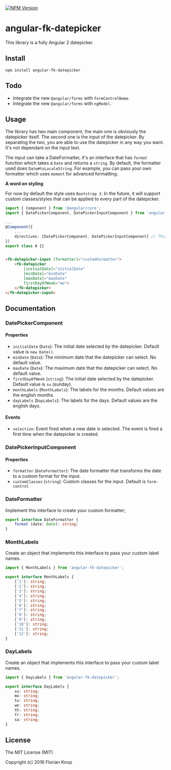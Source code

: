 [![NPM Version](https://img.shields.io/npm/v/angular-fk-datepicker.svg)](https://npmjs.com/package/angular-fk-datepicker)

# angular-fk-datepicker

This library is a fully Angular 2 datepicker. 

## Install

```
npm install angular-fk-datepicker
```

## Todo

* Integrate the new `@angular/forms` with `formControlName`.
* Integrate the new `@angular/forms` with `ngModel`.

## Usage

The library has two main component, the main one is obviously the datepicker itself. The second one is the input of the datepicker.
By separating the two, you are able to use the datepicker in any way you want. It's not dependant on the input text.

The input can take a DateFormatter, it's an interface that has `format` function which takes a `Date` and returns a `string`.
By default, the formatter used does `Date#toLocaleString`.
For example, you can pass your own formatter which uses `moment` for advanced formatting.

**A word on styling**

For now by default the style uses `Bootstrap 3`. In the future, it will support custom classes/styles that can be applied to every
part of the datepicker.

```typescript
import { Component } from '@angular/core';
import { DatePickerComponent, DatePickerInputComponent } from 'angular-fk-datepicker';

...
@Component({
    ...
    directives: [DatePickerComponent, DatePickerInputComponent] // This will probably change in rc.5
})
export class A {}

```

```html

<fk-datepicker-input [formatter]="customFormatter">
    <fk-datepicker 
        [initialDate]="initialDate"
        [minDate]="minDate"
        [maxDate]="maxDate"
        firstDayOfWeek="mo">
    </fk-datepicker>
</fk-datepicker-input>
```

## Documentation

### DatePickerComponent

#### Properties

* `initialDate` (`Date`): The initial date selected by the datepicker. Default value is `new Date()`.
* `minDate` (`Date`): The minimum date that the datepicker can select. No default value.
* `maxDate` (`Date`): The maximum date that the datepicker can select. No default value.
* `firstDayOfWeek` (`string`): The initial date selected by the datepicker. Default value is `su` (sunday).
* `monthLabels` (`MonthLabels`): The labels for the months. Default values are the english months.
* `dayLabels` (`DayLabels`): The labels for the days. Default values are the english days.

#### Events

* `selection`: Event fired when a new date is selected. The event is fired a first time when the datepicker is created.

### DatePickerInputComponent

#### Properties

* `formatter` (`DateFormatter`): The date formatter that transforms the date to a custom format for the input.
* `customClasses` (`string`): Custom classes for the input. Default is `form-control`

### DateFormatter

Implement this interface to create your custom formatter;

```typescript
export interface DateFormatter {
    format (date: Date): string;
}
```

### MonthLabels

Create an object that implements this interface to pass your custom label names.

```typescript
import { MonthLabels } from 'angular-fk-datepicker';
```

```typescript
export interface MonthLabels {
    ['1']: string;
    ['2']: string;
    ['3']: string;
    ['4']: string;
    ['5']: string;
    ['6']: string;
    ['7']: string;
    ['8']: string;
    ['9']: string;
    ['10']: string;
    ['11']: string;
    ['12']: string;
}
```


### DayLabels

Create an object that implements this interface to pass your custom label names.

```typescript
import { DayLabels } from 'angular-fk-datepicker';
```

```typescript
export interface DayLabels {
    su: string;
    mo: string;
    tu: string;
    we: string;
    th: string;
    fr: string;
    sa: string;
}
```

## License

The MIT License (MIT)

Copyright (c) 2016 Florian Knop